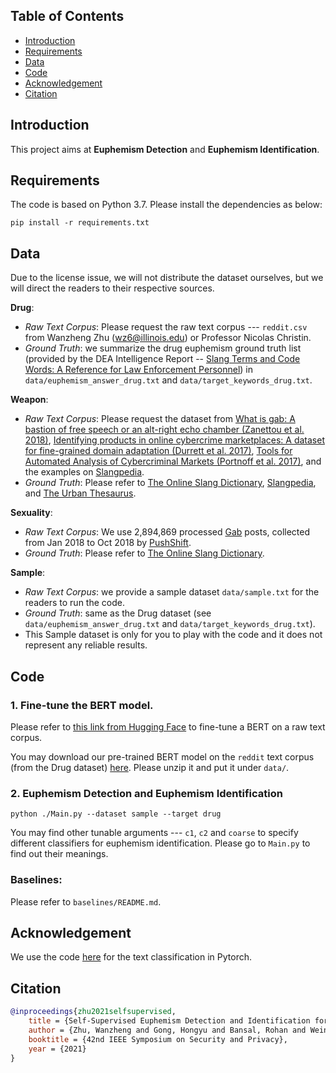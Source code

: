 

## Table of Contents
- [Introduction](#Introduction)
- [Requirements](#Requirements)
- [Data](#Data)
- [Code](#Code)
- [Acknowledgement](#Acknowledgement)
- [Citation](#Citation)


## Introduction
This project aims at __Euphemism Detection__ and __Euphemism Identification__. 


## Requirements
The code is based on Python 3.7. Please install the dependencies as below:  
```
pip install -r requirements.txt
```


## Data
Due to the license issue, we will not distribute the dataset ourselves, but we will direct the readers to their respective sources.  

__Drug__: 
- _Raw Text Corpus_: Please request the raw text corpus --- `reddit.csv` from Wanzheng Zhu (wz6@illinois.edu) or Professor Nicolas Christin.
- _Ground Truth_: we summarize the drug euphemism ground truth list (provided by the DEA Intelligence Report -- [Slang Terms and Code Words: A Reference for Law Enforcement Personnel](https://www.dea.gov/sites/default/files/2018-07/DIR-022-18.pdf)) in `data/euphemism_answer_drug.txt` and `data/target_keywords_drug.txt`. 

__Weapon__: 
- _Raw Text Corpus_: Please request the dataset from [What is gab: A bastion of free speech or an alt-right echo chamber (Zanettou et al. 2018)](https://dl.acm.org/doi/pdf/10.1145/3184558.3191531), [Identifying products in online cybercrime marketplaces: A dataset for fine-grained domain adaptation (Durrett et al. 2017)](https://www.aclweb.org/anthology/D17-1275.pdf), [Tools for Automated Analysis of Cybercriminal Markets (Portnoff et al. 2017)](https://dl.acm.org/doi/pdf/10.1145/3038912.3052600), and the examples on [Slangpedia](https://slangpedia.org/). 
- _Ground Truth_:  Please refer to [The Online Slang Dictionary](http://onlineslangdictionary.com/), [Slangpedia](https://slangpedia.org/), and [The Urban Thesaurus](https://urbanthesaurus.org/).  

__Sexuality__: 
- _Raw Text Corpus_: We use 2,894,869 processed [Gab](https://gab.com/) posts, collected from Jan 2018 to Oct 2018 by [PushShift](https://files.pushshift.io/gab/). 
- _Ground Truth_: Please refer to [The Online Slang Dictionary](http://onlineslangdictionary.com/).  

__Sample__:
- _Raw Text Corpus_: we provide a sample dataset `data/sample.txt` for the readers to run the code.
- _Ground Truth_: same as the Drug dataset (see `data/euphemism_answer_drug.txt` and `data/target_keywords_drug.txt`).  
- This Sample dataset is only for you to play with the code and it does not represent any reliable results. 


## Code
### 1. Fine-tune the BERT model. 
Please refer to [this link from Hugging Face](https://github.com/huggingface/transformers/tree/master/examples/language-modeling) to fine-tune a BERT on a raw text corpus.

You may download our pre-trained BERT model on the `reddit` text corpus (from the Drug dataset) [here](https://drive.google.com/file/d/1kLZ0IWchWywXaxs61Vk6-eFmlx2rexU3/view?usp=sharing). Please unzip it and put it under `data/`.

### 2. Euphemism Detection and Euphemism Identification
```
python ./Main.py --dataset sample --target drug  
```
You may find other tunable arguments --- `c1`, `c2` and `coarse` to specify different classifiers for euphemism identification. 
Please go to `Main.py` to find out their meanings. 


### Baselines:
Please refer to `baselines/README.md`. 


## Acknowledgement
We use the code [here](https://github.com/prakashpandey9/Text-Classification-Pytorch) for the text classification in Pytorch. 


## Citation
```bibtex
@inproceedings{zhu2021selfsupervised,
    title = {Self-Supervised Euphemism Detection and Identification for Content Moderation},
    author = {Zhu, Wanzheng and Gong, Hongyu and Bansal, Rohan and Weinberg, Zachary and Christin, Nicolas and Fanti, Giulia and Bhat, Suma},
    booktitle = {42nd IEEE Symposium on Security and Privacy},
    year = {2021}
}
```

